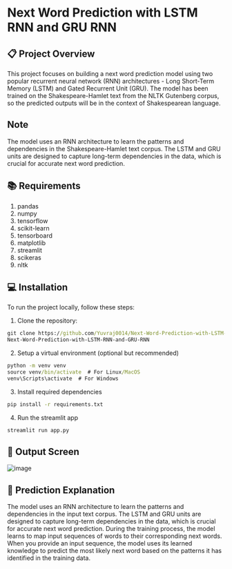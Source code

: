 # Next Word Prediction with LSTM RNN and GRU RNN

## 📋 Project Overview
This project focuses on building a next word prediction model using two popular recurrent neural network (RNN) architectures - Long Short-Term Memory (LSTM) and Gated Recurrent Unit (GRU). The model has been trained on the Shakespeare-Hamlet text from the NLTK Gutenberg corpus, so the predicted outputs will be in the context of Shakespearean language.

## Note
The model uses an RNN architecture to learn the patterns and dependencies in the Shakespeare-Hamlet text corpus. The LSTM and GRU units are designed to capture long-term dependencies in the data, which is crucial for accurate next word prediction.

## 📚 Requirements
1. pandas
2. numpy
3. tensorflow
4. scikit-learn
5. tensorboard
6. matplotlib
7. streamlit
8. scikeras
9. nltk

## 💻 Installation
To run the project locally, follow these steps:

1. Clone the repository:

```cmd
git clone https://github.com/Yuvraj0014/Next-Word-Prediction-with-LSTM-RNN-and-GRU-RNN.git
Next-Word-Prediction-with-LSTM-RNN-and-GRU-RNN
```

2. Setup a virtual environment (optional but recommended)
```cmd
python -m venv venv
source venv/bin/activate  # For Linux/MacOS
venv\Scripts\activate  # For Windows
```

3. Install required dependencies
```cmd
pip install -r requirements.txt
```

4. Run the streamlit app
```cmd
streamlit run app.py
```

## 🎯 Output Screen
![image](https://github.com/user-attachments/assets/45d180d8-9dfc-4fa3-a68c-5daf18677eeb)

## 🤖 Prediction Explanation
The model uses an RNN architecture to learn the patterns and dependencies in the input text corpus. The LSTM and GRU units are designed to capture long-term dependencies in the data, which is crucial for accurate next word prediction.
During the training process, the model learns to map input sequences of words to their corresponding next words. When you provide an input sequence, the model uses its learned knowledge to predict the most likely next word based on the patterns it has identified in the training data.

